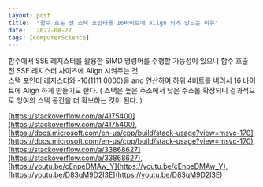 ```yaml
---
layout: post
title:  "함수 호출 전 스택 포인터를 16바이트에 Align 되게 만드는 이유"
date:   2022-08-27
tags: [ComputerScience]
---         
```


함수에서 SSE 레지스터를 활용한 SIMD 명령어를 수행할 가능성이 있으니 함수 호출 전 SSE 레지스터 사이즈에 Align 시켜주는 것.                        
스택 포인터 레지스터와 -16(1111 0000)을 and 연산하여 하위 4비트를 버려서 16 바이트에 Align 하게 만들기도 한다. ( 스택은 높은 주소에서 낮은 주소롤 확장되니 결과적으로 잉여의 스택 공간을 더 확보하는 것이 된다. )                                  
                    
                                    
[https://stackoverflow.com/a/4175400](https://stackoverflow.com/a/4175400),                 
[https://docs.microsoft.com/en-us/cpp/build/stack-usage?view=msvc-170](https://docs.microsoft.com/en-us/cpp/build/stack-usage?view=msvc-170),                     
[https://stackoverflow.com/a/33868627](https://stackoverflow.com/a/33868627),             
[https://youtu.be/cEnpeDMAw_Y](https://youtu.be/cEnpeDMAw_Y),           
[https://youtu.be/D83qM9D2I3E](https://youtu.be/D83qM9D2I3E)                         
 